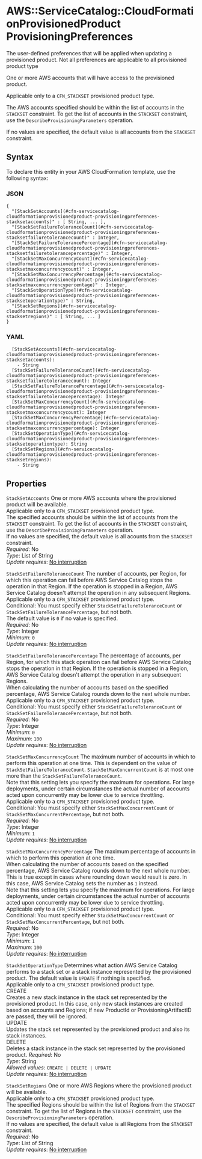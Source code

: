 # AWS::ServiceCatalog::CloudFormationProvisionedProduct ProvisioningPreferences<a name="aws-properties-servicecatalog-cloudformationprovisionedproduct-provisioningpreferences"></a>

The user\-defined preferences that will be applied when updating a provisioned product\. Not all preferences are applicable to all provisioned product type

One or more AWS accounts that will have access to the provisioned product\.

Applicable only to a `CFN_STACKSET` provisioned product type\.

The AWS accounts specified should be within the list of accounts in the `STACKSET` constraint\. To get the list of accounts in the `STACKSET` constraint, use the `DescribeProvisioningParameters` operation\.

If no values are specified, the default value is all accounts from the `STACKSET` constraint\.

## Syntax<a name="aws-properties-servicecatalog-cloudformationprovisionedproduct-provisioningpreferences-syntax"></a>

To declare this entity in your AWS CloudFormation template, use the following syntax:

### JSON<a name="aws-properties-servicecatalog-cloudformationprovisionedproduct-provisioningpreferences-syntax.json"></a>

```
{
  "[StackSetAccounts](#cfn-servicecatalog-cloudformationprovisionedproduct-provisioningpreferences-stacksetaccounts)" : [ String, ... ],
  "[StackSetFailureToleranceCount](#cfn-servicecatalog-cloudformationprovisionedproduct-provisioningpreferences-stacksetfailuretolerancecount)" : Integer,
  "[StackSetFailureTolerancePercentage](#cfn-servicecatalog-cloudformationprovisionedproduct-provisioningpreferences-stacksetfailuretolerancepercentage)" : Integer,
  "[StackSetMaxConcurrencyCount](#cfn-servicecatalog-cloudformationprovisionedproduct-provisioningpreferences-stacksetmaxconcurrencycount)" : Integer,
  "[StackSetMaxConcurrencyPercentage](#cfn-servicecatalog-cloudformationprovisionedproduct-provisioningpreferences-stacksetmaxconcurrencypercentage)" : Integer,
  "[StackSetOperationType](#cfn-servicecatalog-cloudformationprovisionedproduct-provisioningpreferences-stacksetoperationtype)" : String,
  "[StackSetRegions](#cfn-servicecatalog-cloudformationprovisionedproduct-provisioningpreferences-stacksetregions)" : [ String, ... ]
}
```

### YAML<a name="aws-properties-servicecatalog-cloudformationprovisionedproduct-provisioningpreferences-syntax.yaml"></a>

```
  [StackSetAccounts](#cfn-servicecatalog-cloudformationprovisionedproduct-provisioningpreferences-stacksetaccounts):
    - String
  [StackSetFailureToleranceCount](#cfn-servicecatalog-cloudformationprovisionedproduct-provisioningpreferences-stacksetfailuretolerancecount): Integer
  [StackSetFailureTolerancePercentage](#cfn-servicecatalog-cloudformationprovisionedproduct-provisioningpreferences-stacksetfailuretolerancepercentage): Integer
  [StackSetMaxConcurrencyCount](#cfn-servicecatalog-cloudformationprovisionedproduct-provisioningpreferences-stacksetmaxconcurrencycount): Integer
  [StackSetMaxConcurrencyPercentage](#cfn-servicecatalog-cloudformationprovisionedproduct-provisioningpreferences-stacksetmaxconcurrencypercentage): Integer
  [StackSetOperationType](#cfn-servicecatalog-cloudformationprovisionedproduct-provisioningpreferences-stacksetoperationtype): String
  [StackSetRegions](#cfn-servicecatalog-cloudformationprovisionedproduct-provisioningpreferences-stacksetregions):
    - String
```

## Properties<a name="aws-properties-servicecatalog-cloudformationprovisionedproduct-provisioningpreferences-properties"></a>

`StackSetAccounts` <a name="cfn-servicecatalog-cloudformationprovisionedproduct-provisioningpreferences-stacksetaccounts"></a>
One or more AWS accounts where the provisioned product will be available\.  
Applicable only to a `CFN_STACKSET` provisioned product type\.  
The specified accounts should be within the list of accounts from the `STACKSET` constraint\. To get the list of accounts in the `STACKSET` constraint, use the `DescribeProvisioningParameters` operation\.  
If no values are specified, the default value is all acounts from the `STACKSET` constraint\.  
_Required_: No  
_Type_: List of String  
_Update requires_: [No interruption](https://docs.aws.amazon.com/AWSCloudFormation/latest/UserGuide/using-cfn-updating-stacks-update-behaviors.html#update-no-interrupt)

`StackSetFailureToleranceCount` <a name="cfn-servicecatalog-cloudformationprovisionedproduct-provisioningpreferences-stacksetfailuretolerancecount"></a>
The number of accounts, per Region, for which this operation can fail before AWS Service Catalog stops the operation in that Region\. If the operation is stopped in a Region, AWS Service Catalog doesn't attempt the operation in any subsequent Regions\.  
Applicable only to a `CFN_STACKSET` provisioned product type\.  
Conditional: You must specify either `StackSetFailureToleranceCount` or `StackSetFailureTolerancePercentage`, but not both\.  
The default value is `0` if no value is specified\.  
_Required_: No  
_Type_: Integer  
_Minimum_: `0`  
_Update requires_: [No interruption](https://docs.aws.amazon.com/AWSCloudFormation/latest/UserGuide/using-cfn-updating-stacks-update-behaviors.html#update-no-interrupt)

`StackSetFailureTolerancePercentage` <a name="cfn-servicecatalog-cloudformationprovisionedproduct-provisioningpreferences-stacksetfailuretolerancepercentage"></a>
The percentage of accounts, per Region, for which this stack operation can fail before AWS Service Catalog stops the operation in that Region\. If the operation is stopped in a Region, AWS Service Catalog doesn't attempt the operation in any subsequent Regions\.  
When calculating the number of accounts based on the specified percentage, AWS Service Catalog rounds down to the next whole number\.  
Applicable only to a `CFN_STACKSET` provisioned product type\.  
Conditional: You must specify either `StackSetFailureToleranceCount` or `StackSetFailureTolerancePercentage`, but not both\.  
_Required_: No  
_Type_: Integer  
_Minimum_: `0`  
_Maximum_: `100`  
_Update requires_: [No interruption](https://docs.aws.amazon.com/AWSCloudFormation/latest/UserGuide/using-cfn-updating-stacks-update-behaviors.html#update-no-interrupt)

`StackSetMaxConcurrencyCount` <a name="cfn-servicecatalog-cloudformationprovisionedproduct-provisioningpreferences-stacksetmaxconcurrencycount"></a>
The maximum number of accounts in which to perform this operation at one time\. This is dependent on the value of `StackSetFailureToleranceCount`\. `StackSetMaxConcurrentCount` is at most one more than the `StackSetFailureToleranceCount`\.  
Note that this setting lets you specify the maximum for operations\. For large deployments, under certain circumstances the actual number of accounts acted upon concurrently may be lower due to service throttling\.  
Applicable only to a `CFN_STACKSET` provisioned product type\.  
Conditional: You must specify either `StackSetMaxConcurrentCount` or `StackSetMaxConcurrentPercentage`, but not both\.  
_Required_: No  
_Type_: Integer  
_Minimum_: `1`  
_Update requires_: [No interruption](https://docs.aws.amazon.com/AWSCloudFormation/latest/UserGuide/using-cfn-updating-stacks-update-behaviors.html#update-no-interrupt)

`StackSetMaxConcurrencyPercentage` <a name="cfn-servicecatalog-cloudformationprovisionedproduct-provisioningpreferences-stacksetmaxconcurrencypercentage"></a>
The maximum percentage of accounts in which to perform this operation at one time\.  
When calculating the number of accounts based on the specified percentage, AWS Service Catalog rounds down to the next whole number\. This is true except in cases where rounding down would result is zero\. In this case, AWS Service Catalog sets the number as `1` instead\.  
Note that this setting lets you specify the maximum for operations\. For large deployments, under certain circumstances the actual number of accounts acted upon concurrently may be lower due to service throttling\.  
Applicable only to a `CFN_STACKSET` provisioned product type\.  
Conditional: You must specify either `StackSetMaxConcurrentCount` or `StackSetMaxConcurrentPercentage`, but not both\.  
_Required_: No  
_Type_: Integer  
_Minimum_: `1`  
_Maximum_: `100`  
_Update requires_: [No interruption](https://docs.aws.amazon.com/AWSCloudFormation/latest/UserGuide/using-cfn-updating-stacks-update-behaviors.html#update-no-interrupt)

`StackSetOperationType` <a name="cfn-servicecatalog-cloudformationprovisionedproduct-provisioningpreferences-stacksetoperationtype"></a>
Determines what action AWS Service Catalog performs to a stack set or a stack instance represented by the provisioned product\. The default value is `UPDATE` if nothing is specified\.  
Applicable only to a `CFN_STACKSET` provisioned product type\.  
CREATE  
Creates a new stack instance in the stack set represented by the provisioned product\. In this case, only new stack instances are created based on accounts and Regions; if new ProductId or ProvisioningArtifactID are passed, they will be ignored\.  
UPDATE  
Updates the stack set represented by the provisioned product and also its stack instances\.  
DELETE  
Deletes a stack instance in the stack set represented by the provisioned product\.
_Required_: No  
_Type_: String  
_Allowed values_: `CREATE | DELETE | UPDATE`  
_Update requires_: [No interruption](https://docs.aws.amazon.com/AWSCloudFormation/latest/UserGuide/using-cfn-updating-stacks-update-behaviors.html#update-no-interrupt)

`StackSetRegions` <a name="cfn-servicecatalog-cloudformationprovisionedproduct-provisioningpreferences-stacksetregions"></a>
One or more AWS Regions where the provisioned product will be available\.  
Applicable only to a `CFN_STACKSET` provisioned product type\.  
The specified Regions should be within the list of Regions from the `STACKSET` constraint\. To get the list of Regions in the `STACKSET` constraint, use the `DescribeProvisioningParameters` operation\.  
If no values are specified, the default value is all Regions from the `STACKSET` constraint\.  
_Required_: No  
_Type_: List of String  
_Update requires_: [No interruption](https://docs.aws.amazon.com/AWSCloudFormation/latest/UserGuide/using-cfn-updating-stacks-update-behaviors.html#update-no-interrupt)
